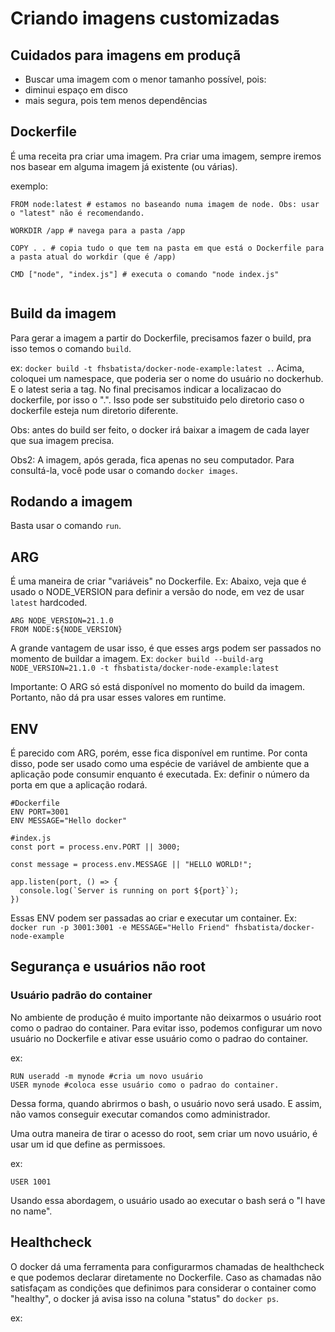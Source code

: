 # Criando imagens customizadas
## Cuidados para imagens em produçã
 - Buscar uma imagem com o menor tamanho possível, pois:
  - diminui espaço em disco
  - mais segura, pois tem menos dependências

## Dockerfile
É uma receita pra criar uma imagem.
Pra criar uma imagem, sempre iremos nos basear em alguma imagem já existente (ou várias).

exemplo:
```
FROM node:latest # estamos no baseando numa imagem de node. Obs: usar o "latest" não é recomendando. 

WORKDIR /app # navega para a pasta /app

COPY . . # copia tudo o que tem na pasta em que está o Dockerfile para a pasta atual do workdir (que é /app)

CMD ["node", "index.js"] # executa o comando "node index.js"


```

## Build da imagem
Para gerar a imagem a partir do Dockerfile, precisamos fazer o build, pra isso temos o comando `build`.

ex:
`docker build -t fhsbatista/docker-node-example:latest .`.
Acima, coloquei um namespace, que poderia ser o nome do usuário no dockerhub. E o latest seria a tag. No final precisamos indicar a localizacao do dockerfile, por isso o ".". Isso pode ser substituido pelo diretorio caso o dockerfile esteja num diretorio diferente.

Obs: antes do build ser feito, o docker irá baixar a imagem de cada layer que sua imagem precisa.

Obs2: A imagem, após gerada, fica apenas no seu computador. Para consultá-la, você pode usar o comando `docker images`.

## Rodando a imagem
Basta usar o comando `run`.

## ARG
É uma maneira de criar "variáveis" no Dockerfile.
Ex: Abaixo, veja que é usado o NODE_VERSION para definir a versão do node, em vez de usar `latest` hardcoded.

```
ARG NODE_VERSION=21.1.0
FROM NODE:${NODE_VERSION}
```

A grande vantagem de usar isso, é que esses args podem ser passados no momento de buildar a imagem.
Ex:
`docker build --build-arg NODE_VERSION=21.1.0 -t fhsbatista/docker-node-example:latest`

Importante: O ARG só está disponível no momento do build da imagem. Portanto, não dá pra usar esses valores em runtime.

## ENV
É parecido com ARG, porém, esse fica disponível em runtime. Por conta disso, pode ser usado como uma espécie de variável de ambiente que a aplicação pode consumir enquanto é executada. Ex: definir o número da porta em que a aplicação rodará.

```
#Dockerfile
ENV PORT=3001
ENV MESSAGE="Hello docker"

#index.js
const port = process.env.PORT || 3000;

const message = process.env.MESSAGE || "HELLO WORLD!";

app.listen(port, () => {
  console.log(`Server is running on port ${port}`);
})
```

Essas ENV podem ser passadas ao criar e executar um container.
Ex:
`docker run -p 3001:3001 -e MESSAGE="Hello Friend" fhsbatista/docker-node-example`


## Segurança e usuários não root
### Usuário padrão do container
No ambiente de produção é muito importante não deixarmos o usuário root como o padrao do container. Para evitar isso, podemos configurar um novo usuário no Dockerfile e ativar esse usuário como o padrao do container.

ex:
```
RUN useradd -m mynode #cria um novo usuário
USER mynode #coloca esse usuário como o padrao do container.
```

Dessa forma, quando abrirmos o bash, o usuário novo será usado. E assim, não vamos conseguir executar comandos como administrador.

Uma outra maneira de tirar o acesso do root, sem criar um novo usuário, é usar um id que define as permissoes.

ex:
```
USER 1001
```

Usando essa abordagem, o usuário usado ao executar o bash será o "I have no name".

## Healthcheck
O docker dá uma ferramenta para configurarmos chamadas de healthcheck e que podemos declarar diretamente no Dockerfile.
Caso as chamadas não satisfaçam as condições que definimos para considerar o container como "healthy", o docker já avisa isso na coluna "status"  do `docker ps`.

ex:
```

```